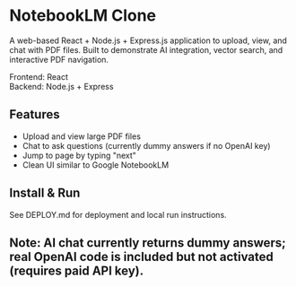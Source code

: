 # NotebookLM Clone

A web-based React + Node.js + Express.js application to upload, view, and chat with PDF files.
Built to demonstrate AI integration, vector search, and interactive PDF navigation.

Frontend: React  
Backend: Node.js + Express

## Features
- Upload and view large PDF files
- Chat to ask questions (currently dummy answers if no OpenAI key)
- Jump to page by typing "next"
- Clean UI similar to Google NotebookLM

## Install & Run
See DEPLOY.md for deployment and local run instructions.

## Note:  AI chat currently returns dummy answers; real OpenAI code is included but not activated (requires paid API key).

 

